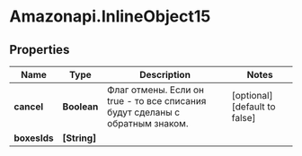 # Amazonapi.InlineObject15

## Properties

Name | Type | Description | Notes
------------ | ------------- | ------------- | -------------
**cancel** | **Boolean** | Флаг отмены. Если он true - то все списания будут сделаны с обратным знаком. | [optional] [default to false]
**boxesIds** | **[String]** |  | 


